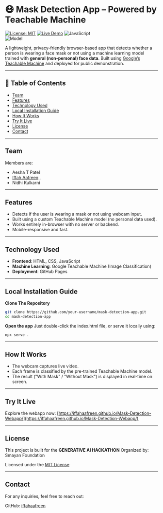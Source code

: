 # 😷 Mask Detection App – Powered by Teachable Machine

[![License: MIT](https://img.shields.io/badge/License-MIT-yellow.svg)](./LICENSE)
[![Live Demo](https://img.shields.io/badge/Try%20It-Live-green)](https://iffahaafreen.github.io/Mask-Detection-Webapp/)
![JavaScript](https://img.shields.io/badge/Frontend-HTML%2FCSS%2FJS-blue)  
![Model](https://img.shields.io/badge/ML-Teachable%20Machine-brightgreen)

A lightweight, privacy-friendly browser-based app that detects whether a person is wearing a face mask or not using a machine learning model trained with **general (non-personal) face data**. Built using [Google’s Teachable Machine](https://teachablemachine.withgoogle.com/) and deployed for public demonstration.

---

## 📑 Table of Contents 
- [Team](#team)
- [Features](#features)  
- [Technology Used](#technology-used)  
- [Local Installation Guide](#local-installation-guide)  
- [How It Works](#how-it-works)
- [Try It Live](#try-it-live) 
- [License](#license)  
- [Contact](#contact)  

---

## Team

Members are: 
- Aesha T Patel
- [Iffah Aafreen](https://github.com/iffahaafreen) , 
- Nidhi Kulkarni

---

## Features

- Detects if the user is wearing a mask or not using webcam input.
- Built using a custom Teachable Machine model (no personal data used).
- Works entirely in-browser with no server or backend.
- Mobile-responsive and fast.

---

## Technology Used
- **Frontend**: HTML, CSS, JavaScript  
- **Machine Learning**: Google Teachable Machine (Image Classification)  
- **Deployment**: GitHub Pages

---

## Local Installation Guide
**Clone The Repository**
```bash
git clone https://github.com/your-username/mask-detection-app.git
cd mask-detection-app
```

**Open the app**
Just double-click the index.html file, or serve it locally using:
```bash
npx serve .
```

---

## How It Works
- The webcam captures live video.
- Each frame is classified by the pre-trained Teachable Machine model.
- The result ("With Mask" / "Without Mask") is displayed in real-time on screen.

---

## Try It Live
Explore the webapp now: [https://iffahaafreen.github.io/Mask-Detection-Webapp/](https://iffahaafreen.github.io/Mask-Detection-Webapp/)

---

## License
This project is built for the **GENERATIVE AI HACKATHON** Organized by: Smayan Foundation

Licensed under the [MIT License](./LICENSE)

---

## Contact
For any inquiries, feel free to reach out:

GitHub: [iffahaafreen](https://github.com/iffahaafreen)
